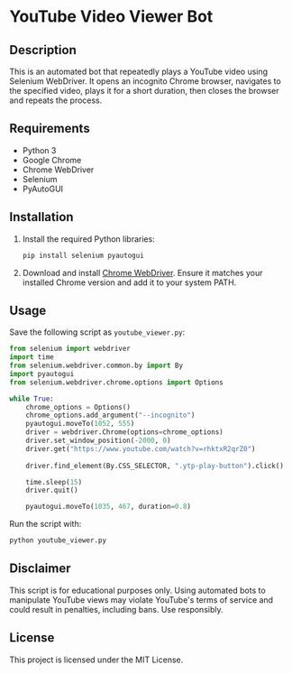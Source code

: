 # YouTube Video Viewer Bot

## Description

This is an automated bot that repeatedly plays a YouTube video using Selenium WebDriver. It opens an incognito Chrome browser, navigates to the specified video, plays it for a short duration, then closes the browser and repeats the process.

## Requirements

- Python 3
- Google Chrome
- Chrome WebDriver
- Selenium
- PyAutoGUI

## Installation

1. Install the required Python libraries:

   ```sh
   pip install selenium pyautogui
   ```

2. Download and install [Chrome WebDriver](https://sites.google.com/chromium.org/driver/).
   Ensure it matches your installed Chrome version and add it to your system PATH.

## Usage

Save the following script as `youtube_viewer.py`:

```python
from selenium import webdriver
import time
from selenium.webdriver.common.by import By
import pyautogui
from selenium.webdriver.chrome.options import Options

while True:
    chrome_options = Options()
    chrome_options.add_argument("--incognito")  
    pyautogui.moveTo(1052, 555)
    driver = webdriver.Chrome(options=chrome_options)
    driver.set_window_position(-2000, 0)
    driver.get("https://www.youtube.com/watch?v=rhktxR2qrZ0")
    
    driver.find_element(By.CSS_SELECTOR, ".ytp-play-button").click()

    time.sleep(15)
    driver.quit()

    pyautogui.moveTo(1035, 467, duration=0.8)
```

Run the script with:

```sh
python youtube_viewer.py
```

## Disclaimer

This script is for educational purposes only. Using automated bots to manipulate YouTube views may violate YouTube's terms of service and could result in penalties, including bans. Use responsibly.

## License

This project is licensed under the MIT License.

